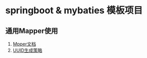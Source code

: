 # springboot & mybaties 模板项目
## 通用Mapper使用
1. [Mpper文档](https://mapperhelper.github.io/docs/)
2. [UUID生成策略](https://gitee.com/free/Mapper/wikis/2.5-genId?sort_id=855607)



  
